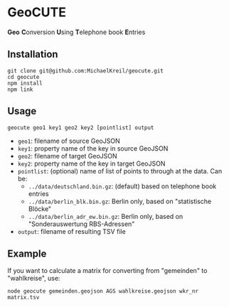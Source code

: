 # GeoCUTE
**Geo** **C**onversion **U**sing **T**elephone book **E**ntries

## Installation

```
git clone git@github.com:MichaelKreil/geocute.git
cd geocute
npm install
npm link
```

## Usage

`geocute geo1 key1 geo2 key2 [pointlist] output`
  
- `geo1`: filename of source GeoJSON
- `key1`: property name of the key in source GeoJSON
- `geo2`: filename of target GeoJSON
- `key2`: property name of the key in target GeoJSON
- `pointlist`: (optional) name of list of points to through at the data. Can be:
  - `../data/deutschland.bin.gz`: (default) based on telephone book entries
  - `../data/berlin_blk.bin.gz`: Berlin only, based on "statistische Blöcke"
  - `../data/berlin_adr_ew.bin.gz`: Berlin only, based on "Sonderauswertung RBS-Adressen"
- `output`: filename of resulting TSV file

## Example
If you want to calculate a matrix for converting from "gemeinden" to "wahlkreise", use:

`node geocute gemeinden.geojson AGS wahlkreise.geojson wkr_nr matrix.tsv`

